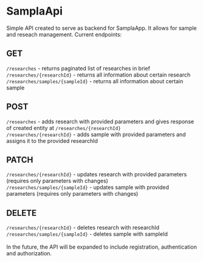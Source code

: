# SamplaApi

Simple API created to serve as backend for SamplaApp. It allows for sample and reseach management.
Current endpoints:
## GET
`/researches` - returns paginated list of researches in brief <br/>
`/researches/{researchId}` - returns all information about certain research <br/>
`/researches/samples/{sampleId}` - returns all information about certain sample <br/> 
## POST
`/researches` - adds research with provided parameters and gives response of created entity at `/researches/{researchId}` <br/>
`/researches/{researchId}` - adds sample with provided parameters and assigns it to the provided researchId <br/>
## PATCH
`/researches/{researchId}` - updates research with provided parameters (requires only parameters with changes) <br/>
`/researches/samples/{sampleId}` -  updates sample with provided parameters (requires only parameters with changes) <br/>
## DELETE
`/researches/{researchId}` - deletes research with researchId <br/>
`/researches/samples/{sampleId}` - deletes sample with sampleId <br/><br/>
In the future, the API will be expanded to include registration, authentication and authorization. 
